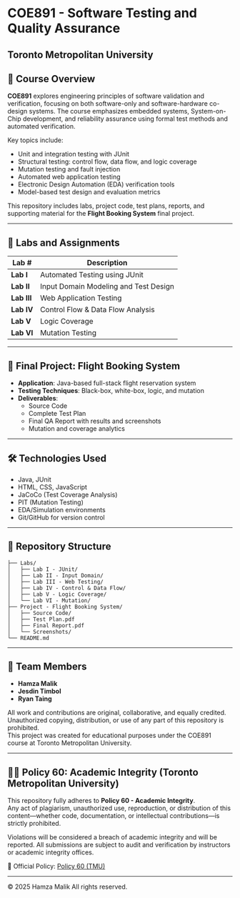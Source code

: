 
# COE891 - Software Testing and Quality Assurance  
Toronto Metropolitan University  
---

## 📘 Course Overview

**COE891** explores engineering principles of software validation and verification, focusing on both software-only and software-hardware co-design systems. The course emphasizes embedded systems, System-on-Chip development, and reliability assurance using formal test methods and automated verification.

Key topics include:
- Unit and integration testing with JUnit  
- Structural testing: control flow, data flow, and logic coverage  
- Mutation testing and fault injection  
- Automated web application testing  
- Electronic Design Automation (EDA) verification tools  
- Model-based test design and evaluation metrics  

This repository includes labs, project code, test plans, reports, and supporting material for the **Flight Booking System** final project.

---

## 🧪 Labs and Assignments

| Lab # | Description |
|-------|-------------|
| **Lab I**   | Automated Testing using JUnit |
| **Lab II**  | Input Domain Modeling and Test Design |
| **Lab III** | Web Application Testing |
| **Lab IV**  | Control Flow & Data Flow Analysis |
| **Lab V**   | Logic Coverage |
| **Lab VI**  | Mutation Testing |

---

## 🧾 Final Project: Flight Booking System

- **Application**: Java-based full-stack flight reservation system  
- **Testing Techniques**: Black-box, white-box, logic, and mutation  
- **Deliverables**:
  - Source Code
  - Complete Test Plan
  - Final QA Report with results and screenshots  
  - Mutation and coverage analytics

---

## 🛠️ Technologies Used

- Java, JUnit  
- HTML, CSS, JavaScript  
- JaCoCo (Test Coverage Analysis)  
- PIT (Mutation Testing)  
- EDA/Simulation environments  
- Git/GitHub for version control

---

## 📂 Repository Structure

```
├── Labs/
│   ├── Lab I - JUnit/
│   ├── Lab II - Input Domain/
│   ├── Lab III - Web Testing/
│   ├── Lab IV - Control & Data Flow/
│   ├── Lab V - Logic Coverage/
│   └── Lab VI - Mutation/
├── Project - Flight Booking System/
│   ├── Source Code/
│   ├── Test Plan.pdf
│   ├── Final Report.pdf
│   └── Screenshots/
└── README.md
```

---

## 👥 Team Members
- **Hamza Malik**  
- **Jesdin Timbol**  
- **Ryan Taing**

All work and contributions are original, collaborative, and equally credited.
Unauthorized copying, distribution, or use of any part of this repository is prohibited.  
This project was created for educational purposes under the COE891 course at Toronto Metropolitan University.

---

## 🧑‍⚖️ Policy 60: Academic Integrity (Toronto Metropolitan University)

This repository fully adheres to **Policy 60 - Academic Integrity**.  
Any act of plagiarism, unauthorized use, reproduction, or distribution of this content—whether code, documentation, or intellectual contributions—is strictly prohibited.

Violations will be considered a breach of academic integrity and will be reported. All submissions are subject to audit and verification by instructors or academic integrity offices.

📎 Official Policy: [Policy 60 (TMU)](https://www.torontomu.ca/senate/policies/pol60.pdf)

---

© 2025 Hamza Malik
All rights reserved. 
